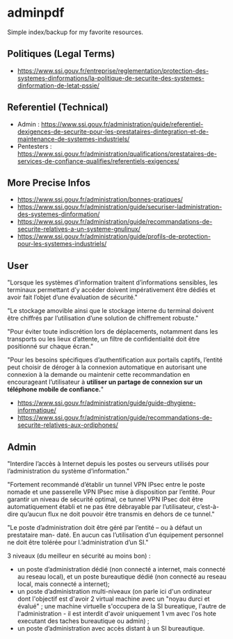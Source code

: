 # adminpdf

Simple index/backup for my favorite resources.

## Politiques (Legal Terms)

- https://www.ssi.gouv.fr/entreprise/reglementation/protection-des-systemes-dinformations/la-politique-de-securite-des-systemes-dinformation-de-letat-pssie/

## Referentiel (Technical)

- Admin : https://www.ssi.gouv.fr/administration/guide/referentiel-dexigences-de-securite-pour-les-prestataires-dintegration-et-de-maintenance-de-systemes-industriels/
- Pentesters : https://www.ssi.gouv.fr/administration/qualifications/prestataires-de-services-de-confiance-qualifies/referentiels-exigences/

## More Precise Infos

- https://www.ssi.gouv.fr/administration/bonnes-pratiques/
- https://www.ssi.gouv.fr/administration/guide/securiser-ladministration-des-systemes-dinformation/
- https://www.ssi.gouv.fr/administration/guide/recommandations-de-securite-relatives-a-un-systeme-gnulinux/
- https://www.ssi.gouv.fr/administration/guide/profils-de-protection-pour-les-systemes-industriels/

## User

"Lorsque les systèmes d’information traitent d’informations sensibles, les terminaux permettant d’y accéder doivent impérativement être dédiés et avoir fait l’objet d’une évaluation de sécurité."

"Le stockage amovible ainsi que le stockage interne du terminal doivent être chiffrés par l’utilisation d’une solution de chiffrement robuste."

"Pour éviter toute indiscrétion lors de déplacements, notamment dans les transports ou les lieux d’attente, un filtre de confidentialité doit être positionné sur chaque écran."

"Pour les besoins spécifiques d’authentification aux portails captifs, l’entité peut choisir de déroger à la connexion automatique en autorisant une connexion à la demande ou maintenir cette recommandation en encourageant l’utilisateur à __utiliser un partage de connexion sur un téléphone mobile de confiance.__"

- https://www.ssi.gouv.fr/administration/guide/guide-dhygiene-informatique/
- https://www.ssi.gouv.fr/administration/guide/recommandations-de-securite-relatives-aux-ordiphones/

## Admin

"Interdire l’accès à Internet depuis les postes ou serveurs utilisés pour l’administration du système d’information."

"Fortement recommandé d’établir un tunnel VPN IPsec entre le poste nomade et une passerelle VPN IPsec mise à disposition par l’entité. Pour garantir un niveau de sécurité optimal, ce tunnel VPN IPsec doit être automatiquement établi et ne pas être débrayable par l’utilisateur, c’est-à-dire qu’aucun flux ne doit pouvoir être transmis en dehors de ce tunnel."

"Le poste d’administration doit être géré par l’entité – ou à défaut un prestataire man- daté. En aucun cas l’utilisation d’un équipement personnel ne doit être tolérée pour l.’administration d’un SI."

3 niveaux (du meilleur en sécurité au moins bon) :
- un poste d’administration dédié (non connecté a internet, mais connecté au reseau local), et un poste bureautique dédié (non connecté au reseau local, mais connecté a internet);
- un poste d’administration multi-niveaux (on parle ici d'un ordinateur dont l'objectif est d'avoir 2 virtual machine avec un "noyau durci et évalué" ; une machine virtuelle s'occupera de la SI bureatique, l'autre de l'administration - il est interdit d'avoir uniquement 1 vm avec l'os hote executant des taches bureautique ou admin) ;
- un poste d’administration avec accès distant à un SI bureautique.

